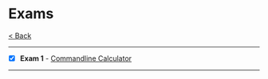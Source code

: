 # Exams

[< Back](../README.md)

---

- [x] **Exam 1** - [Commandline Calculator](./exam1_inst.md)

---
